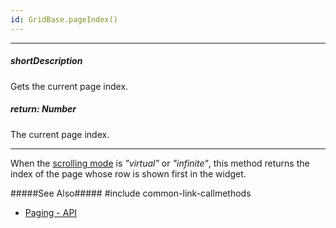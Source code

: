 ```yaml
---
id: GridBase.pageIndex()
---
```

---
##### shortDescription
Gets the current page index.

##### return: Number
The current page index.

---
When the [scrolling mode]({basewidgetpath}/Configuration/scrolling/#mode) is *"virtual"* or *"infinite"*, this method returns the index of the page whose row is shown first in the widget. 


#####See Also#####
#include common-link-callmethods
- [Paging - API](/Documentation/Guide/Widgets/{WidgetName}/Paging/#API)